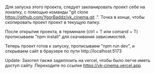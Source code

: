 Для запуска этого проекта, следует закланировать проект себе на локалку, с помощью команды "git clone https://github.com/YgorBaddz/vk_cinema.git .". Точка в конце, чтобы скопировать проект проект в текущую папку.

После открытия проекта, в терминале (ctrl + T или comand + T) прописываем "npm install" для скачивания зависимостей.

Теперь проект готов к запуску, прописываем "npm run dev", и открываем сайт в браузере по пути http://localhost:5173

Update: Захотел также задеплоить на vercel, чтобы было легче иметь доступ сайту. Переходите по ссылке https://vk-cinema.vercel.app
